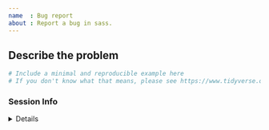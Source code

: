 ```yaml
---
name  : Bug report
about : Report a bug in sass.
---
```


<!--
Before you file an issue, please upgrade to the latest version of sass and confirm that the problem persists.

remotes::install_github("rstudio/sass")
-->


## Describe the problem

<!--
Include a short decription of the current problem and how it should be different
-->

```r
# Include a minimal and reproducible example here
# If you don't know what that means, please see https://www.tidyverse.org/help
```


### Session Info

<details>
<pre><code>
Place your devtools::session_info() here
</code></pre>
</details>
